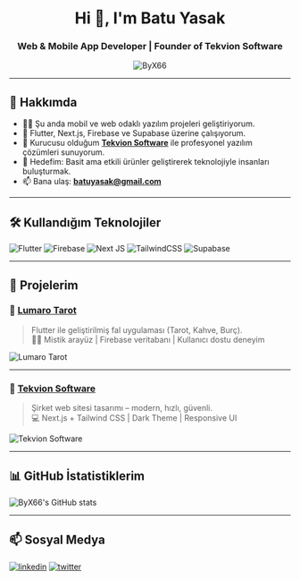 <h1 align="center">Hi 👋, I'm Batu Yasak</h1>
<h3 align="center">Web & Mobile App Developer | Founder of Tekvion Software</h3>

<p align="center">
  <img src="https://komarev.com/ghpvc/?username=ByX66&label=Profile+Views&color=0e75b6&style=flat" alt="ByX66" />
</p>

---

## 🚀 Hakkımda

- 👨‍💻 Şu anda mobil ve web odaklı yazılım projeleri geliştiriyorum.  
- 🧠 Flutter, Next.js, Firebase ve Supabase üzerine çalışıyorum.  
- 🚀 Kurucusu olduğum [**Tekvion Software**](https://tekvion.com) ile profesyonel yazılım çözümleri sunuyorum.  
- 🎯 Hedefim: Basit ama etkili ürünler geliştirerek teknolojiyle insanları buluşturmak.  
- 📫 Bana ulaş: **batuyasak@gmail.com**

---

## 🛠️ Kullandığım Teknolojiler

![Flutter](https://img.shields.io/badge/-Flutter-02569B?style=for-the-badge&logo=flutter&logoColor=white)
![Firebase](https://img.shields.io/badge/-Firebase-FFCA28?style=for-the-badge&logo=firebase&logoColor=black)
![Next JS](https://img.shields.io/badge/-Next.js-black?style=for-the-badge&logo=next.js)
![TailwindCSS](https://img.shields.io/badge/-TailwindCSS-38B2AC?style=for-the-badge&logo=tailwind-css&logoColor=white)
![Supabase](https://img.shields.io/badge/-Supabase-3ECF8E?style=for-the-badge&logo=supabase&logoColor=black)

---

## 📱 Projelerim

### 🔮 [Lumaro Tarot](https://github.com/ByX66/lumaro-tarot)
> Flutter ile geliştirilmiş fal uygulaması (Tarot, Kahve, Burç).  
> 🧙‍♀️ Mistik arayüz | Firebase veritabanı | Kullanıcı dostu deneyim

![Lumaro Tarot](https://raw.githubusercontent.com/ByX66/lumaro-tarot/main/screenshots/home.png)

---

### 💼 [Tekvion Software](https://github.com/ByX66/tekvion-software)
> Şirket web sitesi tasarımı – modern, hızlı, güvenli.  
> 💻 Next.js + Tailwind CSS | Dark Theme | Responsive UI

![Tekvion Software](https://raw.githubusercontent.com/ByX66/tekvion-software/main/screenshots/home.png)

---

## 📊 GitHub İstatistiklerim

![ByX66's GitHub stats](https://github-readme-stats.vercel.app/api?username=ByX66&show_icons=true&theme=radical)

---

## 📫 Sosyal Medya

<p align="left">
<a href="https://linkedin.com/in/yourlinkedin" target="blank"><img align="center" src="https://img.shields.io/badge/-LinkedIn-0077B5?style=flat-square&logo=linkedin&logoColor=white" alt="linkedin" /></a>
<a href="https://twitter.com/yourtwitter" target="blank"><img align="center" src="https://img.shields.io/badge/-Twitter-1DA1F2?style=flat-square&logo=twitter&logoColor=white" alt="twitter" /></a>
</p>
